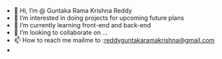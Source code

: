 - 👋 Hi, I’m @ Guntaka Rama Krishna Reddy
- 👀 I’m interested in doing projects for upcoming future plans
- 🌱 I’m currently learning front-end and back-end 
- 💞️ I’m looking to collaborate on ...
- 📫 How to reach me mailme to :reddyguntakaramakrishna@gmail.com
- 

<!---
RAMAKRISHNAREDDY1234/RAMAKRISHNAREDDY1234 is a ✨ special ✨ repository because its `README.md` (this file) appears on your GitHub profile.
You can click the Preview link to take a look at your changes.
--->
